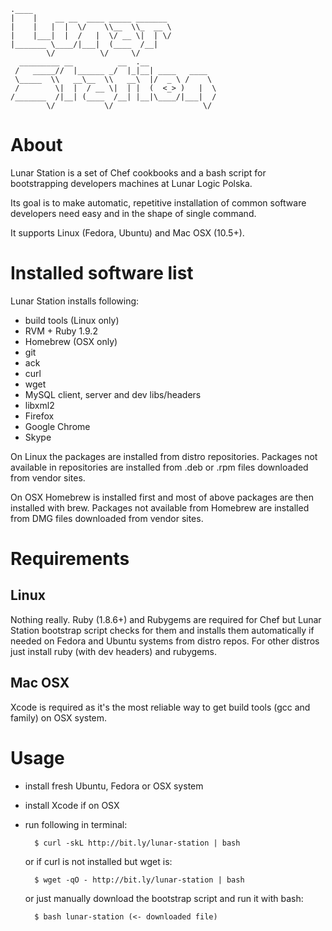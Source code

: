     .____                               
    |    |    __ __  ____ _____ _______ 
    |    |   |  |  \/    \\__  \\_  __ \
    |    |___|  |  /   |  \/ __ \|  | \/
    |_______ \____/|___|  (____  /__|   
            \/          \/     \/       
      _________ __          __  .__               
     /   _____//  |______ _/  |_|__| ____   ____  
     \_____  \\   __\__  \\   __\  |/  _ \ /    \ 
     /        \|  |  / __ \|  | |  (  <_> )   |  \
    /_______  /|__| (____  /__| |__|\____/|___|  /
            \/           \/                    \/ 


# About

Lunar Station is a set of Chef cookbooks and a bash script for bootstrapping
developers machines at Lunar Logic Polska.

Its goal is to make automatic, repetitive installation of common software
developers need easy and in the shape of single command.

It supports Linux (Fedora, Ubuntu) and Mac OSX (10.5+).

# Installed software list

Lunar Station installs following:

* build tools (Linux only)
* RVM + Ruby 1.9.2
* Homebrew (OSX only)
* git
* ack
* curl
* wget
* MySQL client, server and dev libs/headers
* libxml2
* Firefox
* Google Chrome
* Skype

On Linux the packages are installed from distro repositories. Packages not
available in repositories are installed from .deb or .rpm files downloaded from
vendor sites.

On OSX Homebrew is installed first and most of above packages are then
installed with brew. Packages not available from Homebrew are installed from DMG
files downloaded from vendor sites.

# Requirements

## Linux

Nothing really. Ruby (1.8.6+) and Rubygems are required for Chef but Lunar
Station bootstrap script checks for them and installs them automatically if
needed on Fedora and Ubuntu systems from distro repos. For other distros just
install ruby (with dev headers) and rubygems.

## Mac OSX

Xcode is required as it's the most reliable way to get build tools (gcc and
family) on OSX system.

# Usage

* install fresh Ubuntu, Fedora or OSX system
* install Xcode if on OSX
* run following in terminal:

        $ curl -skL http://bit.ly/lunar-station | bash

    or if curl is not installed but wget is:

        $ wget -qO - http://bit.ly/lunar-station | bash

    or just manually download the bootstrap script and run it with bash:

        $ bash lunar-station (<- downloaded file)
